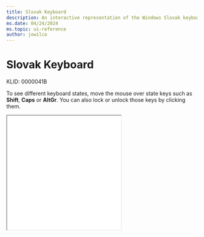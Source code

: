 ```yaml
---
title: Slovak Keyboard
description: An interactive representation of the Windows Slovak keyboard. To see different keyboard states, click or move the mouse over the state keys.
ms.date: 04/24/2024
ms.topic: ui-reference
author: jowilco
---
```


# Slovak Keyboard

KLID: 0000041B

To see different keyboard states, move the mouse over state keys such as **Shift**, **Caps** or **AltGr**. You can also lock or unlock those keys by clicking them.

<iframe src="kbdsl.html" height="300"></iframe>

